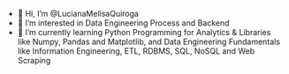 - 👋 Hi, I’m @LucianaMelisaQuiroga
- 👀 I’m interested in Data Engineering Process and Backend
- 🌱 I’m currently learning Python Programming for Analytics & Libraries like Numpy, Pandas and Matplotlib, and Data Engineering Fundamentals like Information Engineering, 
ETL, RDBMS, SQL, NoSQL and Web Scraping

<!---
LucianaMelisaQuiroga/LucianaMelisaQuiroga is a ✨ special ✨ repository because its `README.md` (this file) appears on your GitHub profile.
You can click the Preview link to take a look at your changes.
--->
